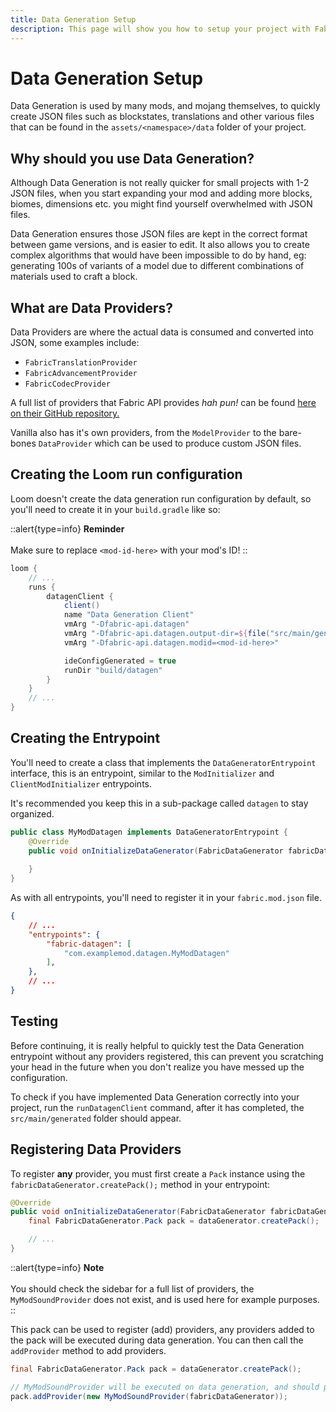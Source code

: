 ```yaml
---
title: Data Generation Setup
description: This page will show you how to setup your project with Fabric API's data generation API.
---
```


# Data Generation Setup

Data Generation is used by many mods, and mojang themselves, to quickly create JSON files such as blockstates, translations and other various files that can be found in the `assets/<namespace>/data` folder of your project.

## Why should you use Data Generation?

Although Data Generation is not really quicker for small projects with 1-2 JSON files, when you start expanding your mod and adding more blocks, biomes, dimensions etc. you might find yourself overwhelmed with JSON files. 

Data Generation ensures those JSON files are kept in the correct format between game versions, and is easier to edit. It also allows you to create complex algorithms that would have been impossible to do by hand, eg: generating 100s of variants of a model due to different combinations of materials used to craft a block.

## What are Data Providers?

Data Providers are where the actual data is consumed and converted into JSON, some examples include:

- `FabricTranslationProvider`
- `FabricAdvancementProvider`
- `FabricCodecProvider`

<!-- Remember to update this URL when updating the wiki to future versions. -->

A full list of providers that Fabric API provides *hah pun!* can be found [here on their GitHub repository.](https://github.com/FabricMC/fabric/tree/1.19.4/fabric-data-generation-api-v1/src/main/java/net/fabricmc/fabric/api/datagen/v1/provider)

Vanilla also has it's own providers, from the `ModelProvider` to the bare-bones `DataProvider` which can be used to produce custom JSON files.

## Creating the Loom run configuration

Loom doesn't create the data generation run configuration by default, so you'll need to create it in your `build.gradle` like so:

::alert{type=info}
**Reminder**<br><br>
Make sure to replace `<mod-id-here>` with your mod's ID!
::

```groovy
loom {
    // ...
    runs {
        datagenClient {
            client()
            name "Data Generation Client"
            vmArg "-Dfabric-api.datagen"
            vmArg "-Dfabric-api.datagen.output-dir=${file("src/main/generated")}"
            vmArg "-Dfabric-api.datagen.modid=<mod-id-here>"

            ideConfigGenerated = true
            runDir "build/datagen"
        }
    }
    // ...
}
```

## Creating the Entrypoint

You'll need to create a class that implements the `DataGeneratorEntrypoint` interface, this is an entrypoint, similar to the `ModInitializer` and `ClientModInitializer` entrypoints.

It's recommended you keep this in a sub-package called `datagen` to stay organized.

```java
public class MyModDatagen implements DataGeneratorEntrypoint {
    @Override
    public void onInitializeDataGenerator(FabricDataGenerator fabricDataGenerator) {
 
    }
}
```

As with all entrypoints, you'll need to register it in your `fabric.mod.json` file.

```json
{
    // ...
    "entrypoints": {
        "fabric-datagen": [
            "com.examplemod.datagen.MyModDatagen"
        ],
    },
    // ...
}
```

## Testing

Before continuing, it is really helpful to quickly test the Data Generation entrypoint without any providers registered, this can prevent you scratching your head in the future when you don't realize you have messed up the configuration.

To check if you have implemented Data Generation correctly into your project, run the `runDatagenClient` command, after it has completed, the `src/main/generated` folder should appear.

## Registering Data Providers

To register **any** provider, you must first create a `Pack` instance using the `fabricDataGenerator.createPack();` method in your entrypoint:

```java
@Override
public void onInitializeDataGenerator(FabricDataGenerator fabricDataGenerator) {
    final FabricDataGenerator.Pack pack = dataGenerator.createPack();

    // ...
}
```

::alert{type=info}
**Note**<br><br>
You should check the sidebar for a full list of providers, the `MyModSoundProvider` does not exist, and is used here for example purposes.
::

This pack can be used to register (add) providers, any providers added to the pack will be executed during data generation. You can then call the `addProvider` method to add providers.

```java
final FabricDataGenerator.Pack pack = dataGenerator.createPack();

// MyModSoundProvider will be executed on data generation, and should produce a lovely sound.json file!
pack.addProvider(new MyModSoundProvider(fabricDataGenerator));
```
